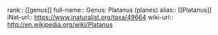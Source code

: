 

rank:: [[genus]]
full-name:: Genus: Platanus (planes)
alias:: [[Platanus]]
iNat-url:: https://www.inaturalist.org/taxa/49664
wiki-url:: http://en.wikipedia.org/wiki/Platanus
